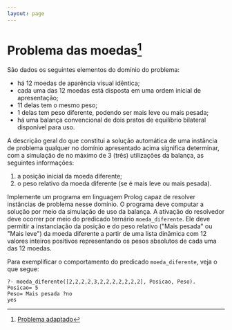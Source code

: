 ```yaml
---
layout: page
---
```


# Problema das moedas[^1]

São dados os seguintes elementos do domínio do problema:

- há 12 moedas de aparência visual idêntica;
- cada uma das 12 moedas está disposta em uma ordem inicial de apresentação;
- 11 delas tem o mesmo peso;
- 1 delas tem peso diferente, podendo ser mais leve ou mais pesada;
- há uma balança convencional de dois pratos de equilíbrio bilateral disponível para uso.

A descrição geral do que constitui a solução automática de uma instância de problema qualquer no domínio apresentado acima significa determinar, com a simulação de no máximo de 3 (três) utilizações da balança, as seguintes informações:

1. a posição inicial da moeda diferente;
2. o peso relativo da moeda diferente (se é mais leve ou mais pesada).

Implemente um programa em linguagem Prolog capaz de resolver instâncias de problema nesse domínio. O programa deve computar a solução por meio da simulação de uso da balança. A ativação do resolvedor deve ocorrer por meio do predicado ternário `moeda_diferente`. Ele deve permitir a instanciação da posição e do peso relativo ("Mais pesada" ou "Mais leve") da moeda diferente a partir de uma lista dinâmica com 12 valores inteiros positivos representando os pesos absolutos de cada uma
das 12 moedas. 

Para exemplificar o comportamento do predicado `moeda_diferente`, veja o que segue:

```
?- moeda_diferente([2,2,2,2,3,2,2,2,2,2,2,2], Posicao, Peso).
Posicao= 5
Peso= Mais pesada ?no
yes
```

[^1]: [Problema adaptado](http://www.inf.ufpr.br/alexd/ia/T1_IA_2015_2.pdf)